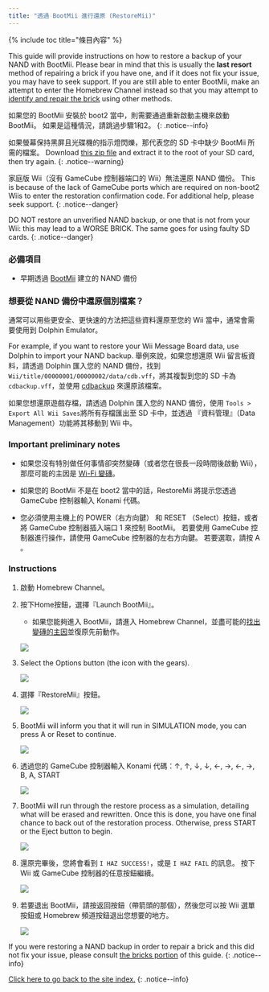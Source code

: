 ```yaml
---
title: "透過 BootMii 進行還原 (RestoreMii)"
---
```


{% include toc title="條目內容" %}

This guide will provide instructions on how to restore a backup of your NAND with BootMii. Please bear in mind that this is usually the <strong>last resort</strong> method of repairing a brick if you have one, and if it does not fix your issue, you may have to seek support. If you are still able to enter BootMii, make an attempt to enter the Homebrew Channel instead so that you may attempt to [identify and repair the brick](bricks) using other methods.

如果您的 BootMii 安裝於 boot2 當中，則需要通過重新啟動主機來啟動 BootMii。 如果是這種情況，請跳過步驟1和2。
{: .notice--info}

如果螢幕保持黑屏且光碟機的指示燈閃爍，那代表您的 SD 卡中缺少 BootMii 所需的檔案。 Download [this zip file](https://static.hackmii.com/bootmii_sd_files.zip) and extract it to the root of your SD card, then try again.
{: .notice--warning}


家庭版 Wii（沒有 GameCube 控制器端口的 Wii）無法還原 NAND 備份。 This is because of the lack of GameCube ports which are required on non-boot2 Wiis to enter the restoration confirmation code. For additional help, please seek support.
{: .notice--danger}

DO NOT restore an unverified NAND backup, or one that is not from your Wii: this may lead to a WORSE BRICK. The same goes for using faulty SD cards.
{: .notice--danger}

### 必備項目

* 早期透過 [BootMii](https://wii.guide/bootmii) 建立的 NAND 備份

### 想要從 NAND 備份中還原個別檔案？

通常可以用些更安全、更快速的方法把這些資料還原至您的 Wii 當中，通常會需要使用到 Dolphin Emulator。

For example, if you want to restore your Wii Message Board data, use Dolphin to import your NAND backup. 舉例來說，如果您想還原 Wii 留言板資料，請透過 Dolphin 匯入您的 NAND 備份，找到`Wii/title/00000001/00000002/data/cdb.vff`，將其複製到您的 SD 卡為 `cdbackup.vff`，並使用 [cdbackup](https://oscwii.org/library/app/cdbackup) 來還原該檔案。

如果您想還原遊戲存檔，請透過 Dolphin 匯入您的 NAND 備份，使用 `Tools > Export All Wii Saves`將所有存檔匯出至 SD 卡中，並透過 『資料管理』（Data Management）功能將其移動到 Wii 中。

### Important preliminary notes

+ 如果您沒有特別做任何事情卻突然變磚（或者您在很長一段時間後啟動 Wii），那麼可能的主因是 [Wi-Fi 變磚](bricks#wi-fi-brick)。

+ 如果您的 BootMii 不是在 boot2 當中的話，RestoreMii 將提示您透過 GameCube 控制器輸入 Konami 代碼。

+ 您必須使用主機上的 POWER（右方向鍵） 和 RESET （Select）按鈕，或者將 GameCube 控制器插入端口 1 來控制 BootMii。 若要使用 GameCube 控制器進行操作，請使用 GameCube 控制器的左右方向鍵。 若要選取，請按 A 。

### Instructions

1. 啟動 Homebrew Channel。
1. 按下Home按鈕，選擇『Launch BootMii』。
    + 如果您能夠進入 BootMii，請進入 Homebrew Channel，並盡可能的[找出變磚的主因](bricks)並復原先前動作。

    ![](/images/bootmii/BootMii_HBC.png)

1. Select the Options button (the icon with the gears).

    ![](/images/bootmii/BootMii_Gears.png)

1. 選擇『RestoreMii』按鈕。

    ![](/images/bootmii/BootMii_Restore.png)

1. BootMii will inform you that it will run in SIMULATION mode, you can press A or Reset to continue.

    ![](/images/bootmii/BootMii_NAND_Simulation.png)

1. 透過您的 GameCube 控制器輸入 Konami 代碼：↑, ↑, ↓, ↓, ←, →, ←, →, B, A, START

    ![](/images/bootmii/BootMii_NAND_Konami.png)

1. BootMii will run through the restore process as a simulation, detailing what will be erased and rewritten. Once this is done, you have one final chance to back out of the restoration process. Otherwise, press START or the Eject button to begin.

    ![](/images/bootmii/BootMii_NAND_Restore.png)

1. 還原完畢後，您將會看到 `I HAZ SUCCESS!`，或是 `I HAZ FAIL` 的訊息。 按下 Wii 或 GameCube 控制器的任意按鈕繼續。

    ![](/images/bootmii/BootMii_NAND_Restore_Success.png)

1. 若要退出 BootMii，請按返回按鈕（帶箭頭的那個），然後您可以按 Wii 選單按鈕或 Homebrew 頻道按鈕退出您想要的地方。

    ![](/images/bootmii/BootMii_Return.png)

If you were restoring a NAND backup in order to repair a brick and this did not fix your issue, please consult [the bricks portion](bricks) of this guide.
{: .notice--info}

[Click here to go back to the site index.](site-navigation)
{: .notice--info}
